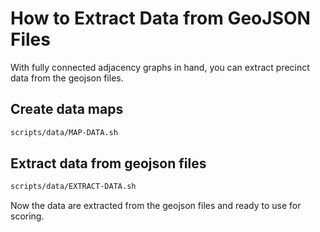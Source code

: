 # How to Extract Data from GeoJSON Files

With fully connected adjacency graphs in hand, you can extract precinct data from the geojson files.

## Create data maps

```bash
scripts/data/MAP-DATA.sh
```

## Extract data from geojson files

```bash
scripts/data/EXTRACT-DATA.sh
```

Now the data are extracted from the geojson files and ready to use for scoring.